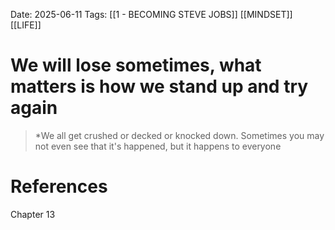 Date: 2025-06-11
Tags: [[1 - BECOMING STEVE JOBS]] [[MINDSET]] [[LIFE]] 

# We will lose sometimes, what matters is how we stand up and try again 

 >*We all get crushed or decked or knocked down. Sometimes you may not even see that it's happened, but it happens to everyone 
# References 
Chapter 13 